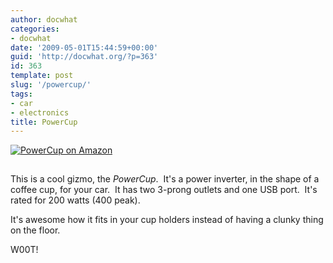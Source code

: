 ```yaml
---
author: docwhat
categories:
- docwhat
date: '2009-05-01T15:44:59+00:00'
guid: 'http://docwhat.org/?p=363'
id: 363
template: post
slug: '/powercup/'
tags:
- car
- electronics
title: PowerCup
---
```


[![PowerCup on
Amazon](https://ws-na.amazon-adsystem.com/widgets/q?_encoding=UTF8&MarketPlace=US&ASIN=B0042X8XQE&ServiceVersion=20070822&ID=AsinImage&WS=1&Format=_SL160_&tag=thedocwha-20)](https://www.amazon.com/gp/product/B0042X8XQE/ref=as_li_tl?ie=UTF8&camp=1789&creative=9325&creativeASIN=B0042X8XQE&linkCode=as2&tag=thedocwha-20&linkId=b0c7b43a58aae4fbbe78351af71dbc1b)

<img src="https://ir-na.amazon-adsystem.com/e/ir?t=thedocwha-20&l=am2&o=1&a=B0042X8XQE" width="1" height="1" border="0" alt="Amazon bug" style="border:none !important; margin:0px !important;" />

This is a cool gizmo, the *PowerCup*.  It's a power inverter, in the
shape of a coffee cup, for your car.  It has two 3-prong outlets and one
USB port.  It's rated for 200 watts (400 peak).

It's awesome how it fits in your cup holders instead of having a
clunky thing on the floor.

W00T!
